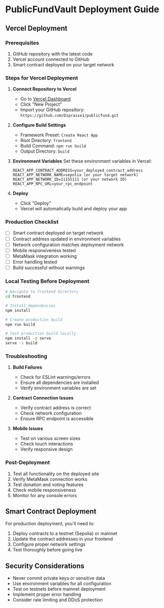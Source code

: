 # PublicFundVault Deployment Guide

## Vercel Deployment

### Prerequisites
1. GitHub repository with the latest code
2. Vercel account connected to GitHub
3. Smart contract deployed on your target network

### Steps for Vercel Deployment

1. **Connect Repository to Vercel**
   - Go to [Vercel Dashboard](https://vercel.com/dashboard)
   - Click "New Project"
   - Import your GitHub repository: `https://github.com/Dipraise1/publicfund.git`

2. **Configure Build Settings**
   - Framework Preset: `Create React App`
   - Root Directory: `frontend`
   - Build Command: `npm run build`
   - Output Directory: `build`

3. **Environment Variables**
   Set these environment variables in Vercel:
   ```
   REACT_APP_CONTRACT_ADDRESS=your_deployed_contract_address
   REACT_APP_NETWORK_NAME=sepolia (or your target network)
   REACT_APP_NETWORK_ID=11155111 (or your network ID)
   REACT_APP_RPC_URL=your_rpc_endpoint
   ```

4. **Deploy**
   - Click "Deploy"
   - Vercel will automatically build and deploy your app

### Production Checklist

- [ ] Smart contract deployed on target network
- [ ] Contract address updated in environment variables
- [ ] Network configuration matches deployment network
- [ ] Mobile responsiveness tested
- [ ] MetaMask integration working
- [ ] Error handling tested
- [ ] Build successful without warnings

### Local Testing Before Deployment

```bash
# Navigate to frontend directory
cd frontend

# Install dependencies
npm install

# Create production build
npm run build

# Test production build locally
npm install -g serve
serve -s build
```

### Troubleshooting

1. **Build Failures**
   - Check for ESLint warnings/errors
   - Ensure all dependencies are installed
   - Verify environment variables are set

2. **Contract Connection Issues**
   - Verify contract address is correct
   - Check network configuration
   - Ensure RPC endpoint is accessible

3. **Mobile Issues**
   - Test on various screen sizes
   - Check touch interactions
   - Verify responsive design

### Post-Deployment

1. Test all functionality on the deployed site
2. Verify MetaMask connection works
3. Test donation and voting features
4. Check mobile responsiveness
5. Monitor for any console errors

## Smart Contract Deployment

For production deployment, you'll need to:

1. Deploy contracts to a testnet (Sepolia) or mainnet
2. Update the contract addresses in your frontend
3. Configure proper network settings
4. Test thoroughly before going live

## Security Considerations

- Never commit private keys or sensitive data
- Use environment variables for all configuration
- Test on testnets before mainnet deployment
- Implement proper error handling
- Consider rate limiting and DDoS protection 